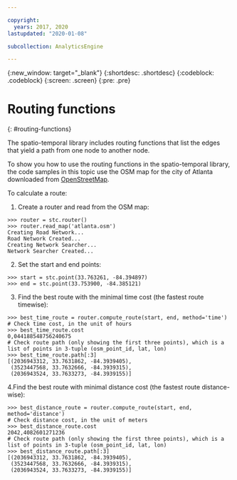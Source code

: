 ```yaml
---

copyright:
  years: 2017, 2020
lastupdated: "2020-01-08"

subcollection: AnalyticsEngine

---
```


<!-- Attribute definitions -->
{:new_window: target="_blank"}
{:shortdesc: .shortdesc}
{:codeblock: .codeblock}
{:screen: .screen}
{:pre: .pre}

# Routing functions
{: #routing-functions}

The spatio-temporal library includes routing functions that list the edges that yield a path from one node to another node.

To show you how to use the routing functions in the spatio-temporal library, the code samples in this topic use the OSM map for the city of Atlanta downloaded from [OpenStreetMap](https://www.openstreetmap.org).

To calculate a route:
1. Create a router and read from the OSM map:
```
>>> router = stc.router()
>>> router.read_map('atlanta.osm')
Creating Road Network...
Road Network Created...
Creating Network Searcher...
Network Searcher Created...
```
2. Set the start and end points:
```
>>> start = stc.point(33.763261, -84.394897)
>>> end = stc.point(33.753900, -84.385121)
```
3. Find the best route with the minimal time cost (the fastest route timewise):
```
>>> best_time_route = router.compute_route(start, end, method='time')
# Check time cost, in the unit of hours
>>> best_time_route.cost
0,044188548756240675
# Check route path (only showing the first three points), which is a list of points in 3-tuple (osm_point_id, lat, lon)
>>> best_time_route.path[:3]
[(2036943312, 33.7631862, -84.3939405),
 (3523447568, 33.7632666, -84.3939315),
 (2036943524, 33.7633273, -84.3939155)]
```
4.Find the best route with minimal distance cost (the fastest route distance-wise):
```
>>> best_distance_route = router.compute_route(start, end, method='distance')
# Check distance cost, in the unit of meters
>>> best_distance_route.cost
2042,4082601271236
# Check route path (only showing the first three points), which is a list of points in 3-tuple (osm_point_id, lat, lon)
>>> best_distance_route.path[:3]
[(2036943312, 33.7631862, -84.3939405),
 (3523447568, 33.7632666, -84.3939315),
 (2036943524, 33.7633273, -84.3939155)]
```
